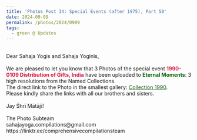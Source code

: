 ```yaml
---
title: 'Photos Post 34: Special Events (after 1975), Part 50'
date: 2024-09-09
permalink: /photos/2024/0909
tags:
  - green @ Updates
---
```


<p>
<br>
Dear Sahaja Yogis and Sahaja Yoginīs,<br>
<br>
We are pleased to let you know that 3 Photos of the special event <font color="Crimson"><b>1990-0109 Distribution of Gifts, India</b></font> have been uploaded to <font color="DarkGreen"><b>Eternal Moments</b></font>: 3 high resolutions from the Named Collections.<br>
The direct link to the Photo in the smallest gallery: <a href="https://eternalmoments.smugmug.com/Collections/Yogi-Mahajan-Collection/1990/"><font color="DarkGreen">Collection 1990</font></a>.<br>
Please kindly share the links with all our brothers and sisters.<br>
<br>
Jay Śhrī Mātājī!<br>
<br>
The Photo Subteam<br>
sahajayoga.compilations@gmail.com<br>
https://linktr.ee/comprehensivecompilationsteam
</p>